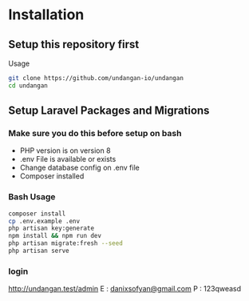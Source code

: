 # Installation

## Setup this repository first
Usage
```bash
git clone https://github.com/undangan-io/undangan
cd undangan
```

## Setup Laravel Packages and Migrations

### Make sure you do this before setup on bash

* PHP version is on version 8
* .env File is available or exists
* Change database config on .env file
* Composer installed

### Bash Usage

```bash
composer install
cp .env.example .env
php artisan key:generate
npm install && npm run dev
php artisan migrate:fresh --seed
php artisan serve
```

### login
http://undangan.test/admin
E : danixsofyan@gmail.com
P : 123qweasd
